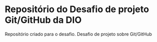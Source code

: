 # Repositório do Desafio de projeto Git/GitHub da DIO
Repositório criado para o desafio. 
Desafio de projeto sobre Git/GitHub

